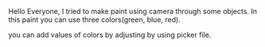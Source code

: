 Hello Everyone,
I tried to make paint using camera through some objects.
In this paint you can use three colors(green, blue, red).


you can add values of colors by adjusting by using picker file.


